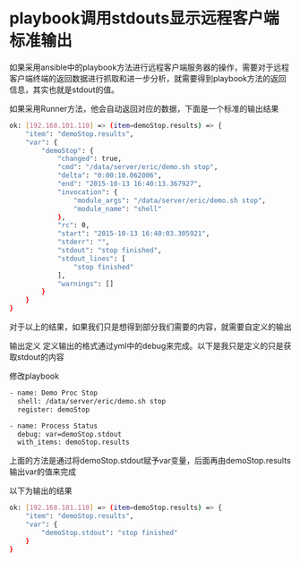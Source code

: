 # playbook调用stdouts显示远程客户端标准输出

如果采用ansible中的playbook方法进行远程客户端服务器的操作，需要对于远程客户端终端的返回数据进行抓取和进一步分析，就需要得到playbook方法的返回信息，其实也就是stdout的值。

如果采用Runner方法，他会自动返回对应的数据，下面是一个标准的输出结果

```bash
ok: [192.168.101.110] => (item=demoStop.results) => {
    "item": "demoStop.results",
    "var": {
        "demoStop": {
            "changed": true,
            "cmd": "/data/server/eric/demo.sh stop",
            "delta": "0:00:10.062006",
            "end": "2015-10-13 16:40:13.367927",
            "invocation": {
                "module_args": "/data/server/eric/demo.sh stop",
                "module_name": "shell"
            },
            "rc": 0,
            "start": "2015-10-13 16:40:03.305921",
            "stderr": "",
            "stdout": "stop finished",
            "stdout_lines": [
                "stop finished"
            ],
            "warnings": []
        }
    }
}
```

对于以上的结果，如果我们只是想得到部分我们需要的内容，就需要自定义的输出

输出定义
定义输出的格式通过yml中的debug来完成。以下是我只是定义的只是获取stdout的内容

修改playbook

```bash
- name: Demo Proc Stop
  shell: /data/server/eric/demo.sh stop
  register: demoStop

- name: Process Status
  debug: var=demoStop.stdout
  with_items: demoStop.results
```

上面的方法是通过将demoStop.stdout赋予var变量，后面再由demoStop.results输出var的值来完成

以下为输出的结果

```bash
ok: [192.168.101.110] => (item=demoStop.results) => {
    "item": "demoStop.results",
    "var": {
        "demoStop.stdout": "stop finished"
    }
}
```

